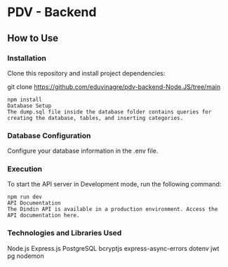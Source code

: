 # PDV - Backend

## How to Use

### Installation

Clone this repository and install project dependencies:

git clone https://github.com/eduvinagre/pdv-backend-Node.JS/tree/main

```cd dindin-api
npm install
Database Setup
The dump.sql file inside the database folder contains queries for creating the database, tables, and inserting categories.
```

### Database Configuration

Configure your database information in the .env file.

### Execution

To start the API server in Development mode, run the following command:

```Copy code
npm run dev
API Documentation
The Dindin API is available in a production environment. Access the API documentation here.
```

### Technologies and Libraries Used

Node.js
Express.js
PostgreSQL
bcryptjs
express-async-errors
dotenv
jwt
pg
nodemon
